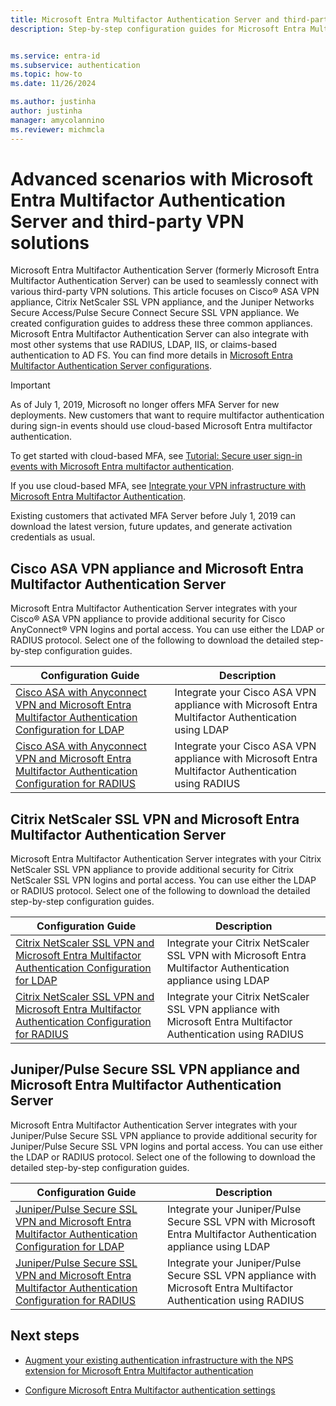 ```yaml
---
title: Microsoft Entra Multifactor Authentication Server and third-party VPNs
description: Step-by-step configuration guides for Microsoft Entra Multifactor Authentication Server to integrate with Cisco, Citrix, and Juniper.


ms.service: entra-id
ms.subservice: authentication
ms.topic: how-to
ms.date: 11/26/2024

ms.author: justinha
author: justinha
manager: amycolannino
ms.reviewer: michmcla
---
```

# Advanced scenarios with Microsoft Entra Multifactor Authentication Server and third-party VPN solutions

Microsoft Entra Multifactor Authentication Server (formerly Microsoft Entra Multifactor Authentication Server) can be used to seamlessly connect with various third-party VPN solutions. This article focuses on Cisco&reg; ASA VPN appliance, Citrix NetScaler SSL VPN appliance, and the Juniper Networks Secure Access/Pulse Secure Connect Secure SSL VPN appliance. We created configuration guides to address these three common appliances. Microsoft Entra Multifactor Authentication Server can also integrate with most other systems that use RADIUS, LDAP, IIS, or claims-based authentication to AD FS. You can find more details in [Microsoft Entra Multifactor Authentication Server configurations](howto-mfaserver-deploy.md#next-steps).

> [!IMPORTANT]
> As of July 1, 2019, Microsoft no longer offers MFA Server for new deployments. New customers that want to require multifactor authentication during sign-in events should use cloud-based Microsoft Entra multifactor authentication.
>
> To get started with cloud-based MFA, see [Tutorial: Secure user sign-in events with Microsoft Entra multifactor authentication](tutorial-enable-azure-mfa.md).
>
> If you use cloud-based MFA, see [Integrate your VPN infrastructure with Microsoft Entra Multifactor Authentication](howto-mfa-nps-extension-vpn.md).
>
> Existing customers that activated MFA Server before July 1, 2019 can download the latest version, future updates, and generate activation credentials as usual.

## Cisco ASA VPN appliance and Microsoft Entra Multifactor Authentication Server
Microsoft Entra Multifactor Authentication Server integrates with your Cisco&reg; ASA VPN appliance to provide additional security for Cisco AnyConnect&reg; VPN logins and portal access.  You can use either the LDAP or RADIUS protocol.  Select one of the following to download the detailed step-by-step configuration guides.

| Configuration Guide | Description |
| --- | --- |
| [Cisco ASA with Anyconnect VPN and Microsoft Entra Multifactor Authentication Configuration for LDAP](https://download.microsoft.com/download/A/2/0/A201567C-C3DE-4227-AF89-4567A470899E/Cisco_ASA_Azure_MFA_LDAP.docx) | Integrate your Cisco ASA VPN appliance with Microsoft Entra Multifactor Authentication using LDAP |
| [Cisco ASA with Anyconnect VPN and Microsoft Entra Multifactor Authentication Configuration for RADIUS](https://download.microsoft.com/download/4/5/7/4579C1CF-35B0-4FBE-8A1A-B49CB2CC0382/Cisco_ASA_Azure_MFA_RADIUS.docx) | Integrate your Cisco ASA VPN appliance with Microsoft Entra Multifactor Authentication using RADIUS |

## Citrix NetScaler SSL VPN and Microsoft Entra Multifactor Authentication Server
Microsoft Entra Multifactor Authentication Server integrates with your Citrix NetScaler SSL VPN appliance to provide additional security for Citrix NetScaler SSL VPN logins and portal access.  You can use either the LDAP or RADIUS protocol.  Select one of the following to download the detailed step-by-step configuration guides.

| Configuration Guide | Description |
| --- | --- |
| [Citrix NetScaler SSL VPN and Microsoft Entra Multifactor Authentication Configuration for LDAP](https://download.microsoft.com/download/2/4/E/24E1E722-72DF-471F-A88A-D1338DB1AF83/Citrix_NS_Azure_MFA_LDAP.docx) | Integrate your Citrix NetScaler SSL VPN with Microsoft Entra Multifactor Authentication appliance using LDAP |
| [Citrix NetScaler SSL VPN and Microsoft Entra Multifactor Authentication Configuration for RADIUS](https://download.microsoft.com/download/1/A/4/1A482764-4A63-45C2-A5EC-2B673ACCDD12/Citrix_NS_Azure_MFA_RADIUS.docx) | Integrate your Citrix NetScaler SSL VPN appliance with Microsoft Entra Multifactor Authentication using RADIUS |

## Juniper/Pulse Secure SSL VPN appliance and Microsoft Entra Multifactor Authentication Server
Microsoft Entra Multifactor Authentication Server integrates with your Juniper/Pulse Secure SSL VPN appliance to provide additional security for Juniper/Pulse Secure SSL VPN logins and portal access.  You can use either the LDAP or RADIUS protocol.  Select one of the following to download the detailed step-by-step configuration guides.

| Configuration Guide | Description |
| --- | --- |
| [Juniper/Pulse Secure SSL VPN and Microsoft Entra Multifactor Authentication Configuration for LDAP](https://download.microsoft.com/download/6/5/8/6587B418-75B1-4FCB-84D4-984BC479309E/JuniperPulse_Azure_MFA_LDAP.docx) | Integrate your Juniper/Pulse Secure SSL VPN with Microsoft Entra Multifactor Authentication appliance using LDAP |
| [Juniper/Pulse Secure SSL VPN and Microsoft Entra Multifactor Authentication Configuration for RADIUS](https://download.microsoft.com/download/7/9/A/79AB3DAD-4799-4379-B1DA-B95ABDF231DC/JuniperPulse_Azure_MFA_RADIUS.docx) | Integrate your Juniper/Pulse Secure SSL VPN appliance with Microsoft Entra Multifactor Authentication using RADIUS |

## Next steps

- [Augment your existing authentication infrastructure with the NPS extension for Microsoft Entra Multifactor authentication](howto-mfa-nps-extension.md)

- [Configure Microsoft Entra Multifactor authentication settings](howto-mfa-mfasettings.md)
